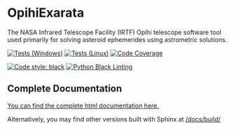 # OpihiExarata
 The NASA Infrared Telescope Facility (IRTF) Opihi telescope software tool used primarily for solving asteroid ephemerides using astrometric solutions.

[![Tests (Windows)](https://github.com/psmd-iberutaru/OpihiExarata/actions/workflows/tests_windows.yml/badge.svg)](https://github.com/psmd-iberutaru/OpihiExarata/actions/workflows/tests_windows.yml) [![Tests (Linux)](https://github.com/psmd-iberutaru/OpihiExarata/actions/workflows/tests_linux.yml/badge.svg)](https://github.com/psmd-iberutaru/OpihiExarata/actions/workflows/tests_linux.yml) [![Code Coverage](https://img.shields.io/badge/dynamic/xml?url=https://raw.githubusercontent.com/psmd-iberutaru/OpihiExarata/master/docs/build/html/code/coverage/results.xml&label=Code%20Coverage&query=//coverage/@line-rate*100&color=455A64&suffix=%)](https://psmd-iberutaru.github.io/OpihiExarata/build/html/code/coverage/index.html)

[![Code style: black](https://img.shields.io/badge/code%20style-black-000000.svg)](https://github.com/psf/black) [![Python Black Linting](https://github.com/psmd-iberutaru/OpihiExarata/actions/workflows/black.yml/badge.svg)](https://github.com/psmd-iberutaru/OpihiExarata/actions/workflows/black.yml)

## Complete Documentation

[You can find the complete html documentation here.](https://psmd-iberutaru.github.io/OpihiExarata)

Alternatively, you may find other versions built with Sphinx at [/docs/build/](https://github.com/psmd-iberutaru/OpihiExarata/tree/master/docs/build)


